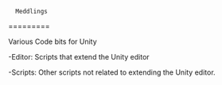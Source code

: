      Meddlings
=========

Various Code bits for Unity

-Editor: Scripts that extend the Unity editor

-Scripts: Other scripts not related to extending the Unity editor.
